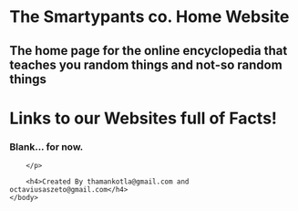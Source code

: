 # The Smartypants co. Home Website
## The home page for the online encyclopedia that teaches you random things and not-so random things

<html>
    <head>
        <meta charset="utf-8">
        <title>The Smartypants co. Home Website</title>
    </head>
    <body>
        <h1>Links to our Websites full of Facts!</h1>
        <h3>Blank... for now.</h3>
        <p>
            
            
            
        </p>

        <h4>Created By thamankotla@gmail.com and octaviusaszeto@gmail.com</h4>
    </body>
</html>

